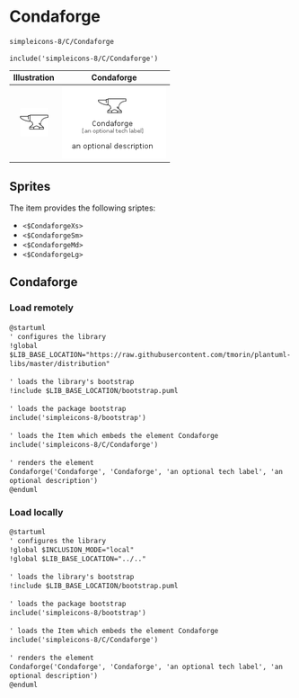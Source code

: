 # Condaforge


```text
simpleicons-8/C/Condaforge
```

```text
include('simpleicons-8/C/Condaforge')
```



| Illustration | Condaforge |
| :---: | :---: |
| ![illustration for Illustration](../../simpleicons-8/C/Condaforge.png) | ![illustration for Condaforge](../../simpleicons-8/C/Condaforge.Local.png) |



## Sprites
The item provides the following sriptes:

- `<$CondaforgeXs>`
- `<$CondaforgeSm>`
- `<$CondaforgeMd>`
- `<$CondaforgeLg>`





## Condaforge

### Load remotely
```plantuml
@startuml
' configures the library
!global $LIB_BASE_LOCATION="https://raw.githubusercontent.com/tmorin/plantuml-libs/master/distribution"

' loads the library's bootstrap
!include $LIB_BASE_LOCATION/bootstrap.puml

' loads the package bootstrap
include('simpleicons-8/bootstrap')

' loads the Item which embeds the element Condaforge
include('simpleicons-8/C/Condaforge')

' renders the element
Condaforge('Condaforge', 'Condaforge', 'an optional tech label', 'an optional description')
@enduml
```

### Load locally
```plantuml
@startuml
' configures the library
!global $INCLUSION_MODE="local"
!global $LIB_BASE_LOCATION="../.."

' loads the library's bootstrap
!include $LIB_BASE_LOCATION/bootstrap.puml

' loads the package bootstrap
include('simpleicons-8/bootstrap')

' loads the Item which embeds the element Condaforge
include('simpleicons-8/C/Condaforge')

' renders the element
Condaforge('Condaforge', 'Condaforge', 'an optional tech label', 'an optional description')
@enduml
```

